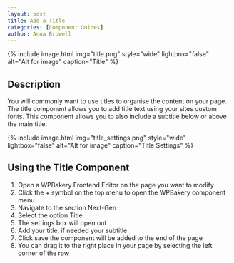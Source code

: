 ```yaml
---
layout: post
title: Add a Title
categories: [Component Guides]
author: Anna Browell 
---
```

{% include image.html img="title.png" style="wide" lightbox="false" alt="Alt for image" caption="Title" %}


## Description

You will commonly want to use titles to organise the content on your page. The title component allows you to add title text using your sites custom fonts. This component allows you to also include a subtitle below or above the main title.

{% include image.html img="title_settings.png" style="wide" lightbox="false" alt="Alt for image" caption="Title Settings" %}


## Using the Title Component

1. Open a WPBakery Frontend Editor on the page you want to modify
2. Click the + symbol on the top menu to open the WPBakery component menu
3. Navigate to the section Next-Gen
4. Select the option Title
5. The settings box will open out
6. Add your title, if needed your subtitle
7. Click save the component will be added to the end of the page
8. You can drag it to the right place in your page by selecting the left corner of the row

